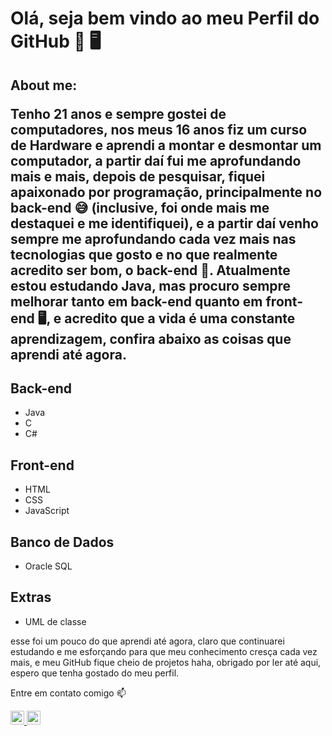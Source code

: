 # Olá, seja bem vindo ao meu Perfil do GitHub 👦 🖥️

## About me: <p>Tenho 21 anos e sempre gostei de computadores, nos meus 16 anos fiz um curso de Hardware e aprendi a montar e desmontar um computador, a partir daí fui me aprofundando mais e mais, depois de pesquisar, fiquei apaixonado por programação, principalmente no back-end 😅 (inclusive, foi onde mais me destaquei e me identifiquei), e a partir daí venho sempre me aprofundando cada vez mais nas tecnologias que gosto e no que realmente acredito ser bom, o back-end 👾. Atualmente estou estudando Java, mas procuro sempre melhorar tanto em back-end quanto em front-end 🖥️, e acredito que a vida é uma constante aprendizagem, confira abaixo as coisas que aprendi até agora.</p>



## Back-end

* Java
* C
* C#

## Front-end

* HTML
* CSS
* JavaScript

## Banco de Dados

* Oracle SQL

## Extras

* UML de classe



<p>esse foi um pouco do que aprendi até agora, claro que continuarei estudando e me esforçando para que meu conhecimento cresça cada vez mais, e meu GitHub fique cheio de projetos haha, obrigado por ler até aqui, espero que tenha gostado do meu perfil.</p>


<p>Entre em contato comigo 📫</p>
<a href="https://www.linkedin.com/in/gustavo-laureano/"><img width="22px" src="https://icons.iconarchive.com/icons/martz90/circle/512/linkedin-icon.png">
<a href="malito:gustavolaureano3510@gmail.com"><img width="22px" src="https://icons.iconarchive.com/icons/martz90/circle/512/email-icon.png">
  
